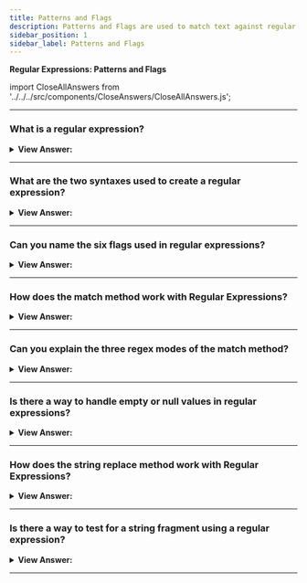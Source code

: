 ```yaml
---
title: Patterns and Flags
description: Patterns and Flags are used to match text against regular expressions. They are used to match text against regular expressions.
sidebar_position: 1
sidebar_label: Patterns and Flags
---
```


**Regular Expressions: Patterns and Flags**

import CloseAllAnswers from '../../../src/components/CloseAnswers/CloseAllAnswers.js';

<CloseAllAnswers />

---

### What is a regular expression?

<details>
  <summary><strong>View Answer:</strong></summary>
  <div>
  <div><strong>Interview Response:</strong> Regular expressions are patterns with optional flags that provide a powerful way to search and replace in text. In JavaScript, they are available via the RegExp object, as well as being integrated in methods of strings. Regular expressions are integrated with string methods.
    </div>
  </div>
</details>

---

### What are the two syntaxes used to create a regular expression?

<details>
  <summary><strong>View Answer:</strong></summary>
  <div>
  <div><strong>Interview Response:</strong> There are two syntaxes that can be used to create a regular expression object including the long and short syntaxes. The long syntax uses the RegExp object with optional flags and the short syntax uses forward slashes with optional flags. Slashes /.../ tell JavaScript that we are creating a regular expression. They play the same role as quotes for strings. In both cases regexp becomes an instance of the built-in RegExp class.
    </div><br />
  <div><strong className="codeExample">Code Example:</strong><br /><br />

  <div></div>

```js
// Long Syntax
regexp = new RegExp('pattern', 'flags');

// Short Syntax
regexp = /pattern/; // no flags
regexp = /pattern/gim; // with flags g,i and m (to be covered soon)
```

  </div>
  </div>
</details>

---

### Can you name the six flags used in regular expressions?

<details>
  <summary><strong>View Answer:</strong></summary>
  <div>
  <div><strong>Interview Response:</strong>  Regular expressions may have flags that affect the search. There are only 6 of them in JavaScript including the i, g, m, s, u, and y regular expression flags:<br /><br />
  <strong>Flag Descriptions:</strong><br />
  <ul>
    <li>With the <strong>i</strong> flag the search is set to case insensitive.</li>
    <li>The <strong>g</strong> flag the search is set to global and looks for all matches, without it only the first search match is returned.</li>
    <li>The <strong>m</strong> flag represents a query in multiline mode.</li>
    <li>The <strong>s</strong> flag enables dot all mode allows a dot to match the newline character.</li>
    <li>The <strong>u</strong> enables full Unicode support, the flag enables correct processing of surrogate pairs.</li>
    <li>Sticky flag <strong>y</strong> sets the stick mode that allows search for the exact position of the text.</li>
  </ul>
</div>
  </div>
</details>

---

### How does the match method work with Regular Expressions?

<details>
  <summary><strong>View Answer:</strong></summary>
  <div>
  <div><strong>Interview Response:</strong> The method myString.match(regexp) finds all matches of regexp in the string myString.
    </div><br />
  <div><strong className="codeExample">Code Example:</strong><br /><br />

  <div></div>

```js
let myString = 'We will, we will rock you';

alert(myString.match(/we/gi)); // We,we (an array of 2 substrings that match)
```

  </div>
  </div>
</details>

---

### Can you explain the three regex modes of the match method?

<details>
  <summary><strong>View Answer:</strong></summary>
  <div>
  <div><strong>Interview Response:</strong> The match method has three working regex modes. First, if a regular expression has flag g, it returns an array of all matches. Second, if there is no such flag it returns only the first match in the form of an array, with the full match at index 0 and some additional details in properties. The array may have other indexes, besides 0 if a part of the regular expression is enclosed in parentheses. And, finally, if there are no matches, null is returned (does not matter if there’s flag g or not). This an especially important nuance. If there are no matches, we do not receive an empty array, but instead receive null. Forgetting about that may lead to errors, e.g.
    </div><br />
  <div><strong className="codeExample">Code Example:</strong><br /><br />

  <div></div>

```js
// First Mode: Example
let myString = 'We will, we will rock you';

alert(myString.match(/we/gi)); // We,we (an array of 2 substrings that match)

// Second Mode: Example
let str = 'We will, we will rock you';

let result = str.match(/we/i); // without flag g

alert(result[0]); // We (1st match)
alert(result.length); // 1

// Details:
alert(result.index); // 0 (position of the match)
alert(result.input); // We will, we will rock you (source string)

// Third Mode: Example
let matches = 'JavaScript'.match(/HTML/) || [];

if (!matches.length) {
  alert('No matches'); // now it works
}
```

  </div>
  </div>
</details>

---

### Is there a way to handle empty or null values in regular expressions?

<details>
  <summary><strong>View Answer:</strong></summary>
  <div>
  <div><strong>Interview Response:</strong> Yes, when a there is an empty or null value in the result. We should add an empty array to the match method that we are subscribing to. We should also run a condition check and return a value if the length is empty or null.
    </div><br />
  <div><strong className="codeExample">Code Example:</strong><br /><br />

  <div></div>

```js
// Wrong Approach
let matches = 'JavaScript'.match(/HTML/); // = null

if (!matches.length) {
  // Error: Cannot read property 'length' of null
  alert('Error in the line above');
}

// Correct Approach
let matches = 'JavaScript'.match(/HTML/) || [];

if (!matches.length) {
  alert('No matches'); // now it works
}
```

  </div>
  </div>
</details>

---

### How does the string replace method work with Regular Expressions?

<details>
  <summary><strong>View Answer:</strong></summary>
  <div>
  <div><strong>Interview Response:</strong> The method str.replace(regexp, replacement) replaces matches found using regexp in string str with replacement (all matches if there’s flag g, otherwise, only the first one). The second argument is the replacement string. We can use special character combinations in it to insert fragments of the match.
    </div><br />
  <div><strong className="codeExample">Code Example:</strong><br /><br />

  <div></div>

```js
// no flag g
alert('We will, we will'.replace(/we/i, 'I')); // I will, we will

// with flag g
alert('We will, we will'.replace(/we/gi, 'I')); // I will, I will
```

  </div><br />
  <div><strong className="codeExample">Code Example:</strong> An example with $& symbol<br /><br />

  <div></div>

```js
alert('I love HTML'.replace(/HTML/, '$& and JavaScript'));
// returns - I love HTML and JavaScript
```

  </div>
  </div>
</details>

---

### Is there a way to test for a string fragment using a regular expression?

<details>
  <summary><strong>View Answer:</strong></summary>
  <div>
  <div><strong>Interview Response:</strong> Basically, we should use the method regexp.test(str), which looks for at least one match, if found, returns true, otherwise false.
    </div><br />
  <div><strong className="codeExample">Code Example:</strong><br /><br />

  <div></div>

```js
let str = 'I love JavaScript';
let regexp = /LOVE/i;

alert(regexp.test(str)); // true
```

  </div>
  </div>
</details>

---
